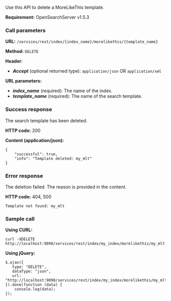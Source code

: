 Use this API to delete a MoreLikeThis template.

**Requirement:** OpenSearchServer v1.5.3

### Call parameters

**URL:** ```/services/rest/index/{index_name}/morelikethis/{template_name}```

**Method:** ```DELETE```

**Header**:
- _**Accept**_ (optional returned type): ```application/json``` OR ```application/xml```

**URL parameters:**
- _**index_name**_ (required): The name of the index.
- _**template_name**_ (required): The name of the search template.

### Success response
The search template has been deleted.

**HTTP code:**
200

**Content (application/json):**

    {
        "successful": true,
        "info": "Template deleted: my_mlt"
    }
    

### Error response

The deletion failed. The reason is provided in the content.

**HTTP code:**
404, 500

    Template not found: my_mlt
    

### Sample call

**Using CURL:**

    curl -XDELETE http://localhost:9090/services/rest/index/my_index/morelikethis/my_mlt
    

**Using jQuery:**

    $.ajax({ 
       type: "DELETE",
       dataType: "json",
       url: "http://localhost:9090/services/rest/index/my_index/morelikethis/my_mlt
    }).done(function (data) {
        console.log(data);
    });
    